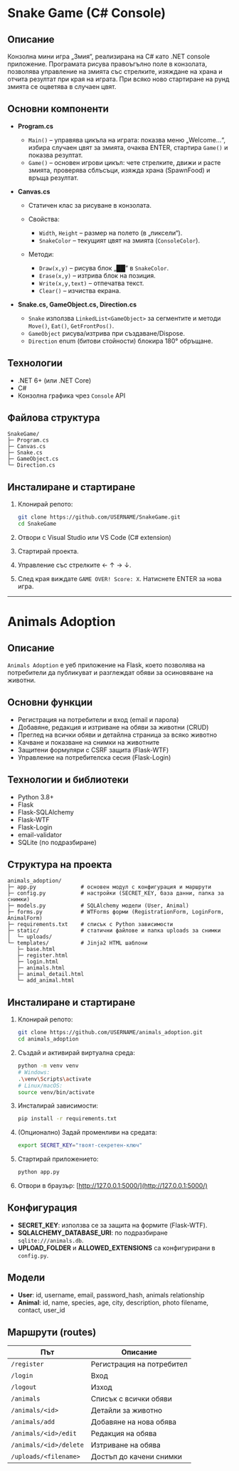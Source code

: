 # Snake Game (C# Console)

## Описание

Конзолна мини игра „Змия“, реализирана на C# като .NET console приложение. Програмата рисува правоъгълно поле в конзолата, позволява управление на змията със стрелките, изяждане на храна и отчита резултат при края на играта. При всяко ново стартиране на рунд змията се оцветява в случаен цвят.

## Основни компоненти

* **Program.cs**

  * `Main()` – управява цикъла на играта: показва меню „Welcome…“, избира случаен цвят за змията, очаква ENTER, стартира `Game()` и показва резултат.
  * `Game()` – основен игрови цикъл: чете стрелките, движи и расте змията, проверява сблъсъци, изяжда храна (SpawnFood) и връща резултат.

* **Canvas.cs**

  * Статичен клас за рисуване в конзолата.
  * Свойства:

    * `Width`, `Height` – размер на полето (в „пиксели“).
    * `SnakeColor` – текущият цвят на змията (`ConsoleColor`).
  * Методи:

    * `Draw(x,y)` – рисува блок „██“ в `SnakeColor`.
    * `Erase(x,y)` – изтрива блок на позиция.
    * `Write(x,y,text)` – отпечатва текст.
    * `Clear()` – изчиства екрана.

* **Snake.cs, GameObject.cs, Direction.cs**

  * `Snake` използва `LinkedList<GameObject>` за сегментите и методи `Move()`, `Eat()`, `GetFrontPos()`.
  * `GameObject` рисува/изтрива при създаване/Dispose.
  * `Direction` enum (битови стойности) блокира 180° обръщане.

## Технологии

* .NET 6+ (или .NET Core)
* C#
* Конзолна графика чрез `Console` API

## Файлова структура

```
SnakeGame/
├─ Program.cs
├─ Canvas.cs
├─ Snake.cs
├─ GameObject.cs
└─ Direction.cs
```

## Инсталиране и стартиране

1. Клонирай репото:

   ```bash
   git clone https://github.com/USERNAME/SnakeGame.git
   cd SnakeGame
   ```

2. Отвори с Visual Studio или VS Code (C# extension)

3. Стартирай проекта.

5. Управление със стрелките ← ↑ → ↓.

6. След края виждате `GAME OVER! Score: X`. Натиснете ENTER за нова игра.

---

# Animals Adoption

## Описание

`Animals Adoption` е уеб приложение на Flask, което позволява на потребители да публикуват и разглеждат обяви за осиновяване на животни.

## Основни функции

* Регистрация на потребители и вход (email и парола)
* Добавяне, редакция и изтриване на обяви за животни (CRUD)
* Преглед на всички обяви и детайлна страница за всяко животно
* Качване и показване на снимки на животните
* Защитени формуляри с CSRF защита (Flask-WTF)
* Управление на потребителска сесия (Flask-Login)

## Технологии и библиотеки

* Python 3.8+
* Flask
* Flask-SQLAlchemy
* Flask-WTF
* Flask-Login
* email-validator
* SQLite (по подразбиране)

## Структура на проекта

```
animals_adoption/
├─ app.py              # основен модул с конфигурация и маршрути
├─ config.py           # настройки (SECRET_KEY, база данни, папка за снимки)
├─ models.py           # SQLAlchemy модели (User, Animal)
├─ forms.py            # WTForms форми (RegistrationForm, LoginForm, AnimalForm)
├─ requirements.txt    # списък с Python зависимости
├─ static/             # статични файлове и папка uploads за снимки
│  └─ uploads/
└─ templates/          # Jinja2 HTML шаблони
   ├─ base.html
   ├─ register.html
   ├─ login.html
   ├─ animals.html
   ├─ animal_detail.html
   └─ add_animal.html
```

## Инсталиране и стартиране

1. Клонирай репото:

   ```bash
   git clone https://github.com/USERNAME/animals_adoption.git
   cd animals_adoption
   ```
2. Създай и активирай виртуална среда:

   ```bash
   python -m venv venv
   # Windows:
   .\venv\Scripts\activate
   # Linux/macOS:
   source venv/bin/activate
   ```
3. Инсталирай зависимости:

   ```bash
   pip install -r requirements.txt
   ```
4. (Опционално) Задай променливи на средата:

   ```bash
   export SECRET_KEY="твоят-секретен-ключ"
   ```
5. Стартирай приложението:

   ```bash
   python app.py
   ```
6. Отвори в браузър: [http://127.0.0.1:5000/](http://127.0.0.1:5000/)

## Конфигурация

- **SECRET_KEY**: използва се за защита на формите (Flask-WTF).
- **SQLALCHEMY_DATABASE_URI**: по подразбиране `sqlite:///animals.db`.
- **UPLOAD_FOLDER** и **ALLOWED_EXTENSIONS** са конфигурирани в `config.py`.

## Модели

- **User**: id, username, email, password_hash, animals relationship
- **Animal**: id, name, species, age, city, description, photo filename, contact, user_id

## Маршрути (routes)

| Път                    | Описание                         |
|------------------------|----------------------------------|
| `/register`            | Регистрация на потребител        |
| `/login`               | Вход                              |
| `/logout`              | Изход                             |
| `/animals`             | Списък с всички обяви            |
| `/animals/<id>`        | Детайли за животно               |
| `/animals/add`         | Добавяне на нова обява           |
| `/animals/<id>/edit`   | Редакция на обява                 |
| `/animals/<id>/delete` | Изтриване на обява                |
| `/uploads/<filename>`  | Достъп до качени снимки          |
